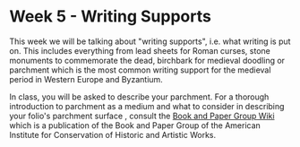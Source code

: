 # Week 5 - Writing Supports

This week we will be talking about "writing supports", i.e. what writing is put on. This includes everything from lead sheets for Roman curses, stone monuments to commemorate the dead, birchbark for medieval doodling or parchment which is the most common writing support for the medieval period in Western Europe and Byzantium. 

In class, you will be asked to describe your parchment. For a thorough introduction to parchment as a medium and what to consider in describing your folio's parchment surface , consult the [Book and Paper Group Wiki](http://www.conservation-wiki.com/wiki/Parchment_%28PCC%29) which is a publication of the Book and Paper Group of the American Institute for Conservation of Historic and Artistic Works.

